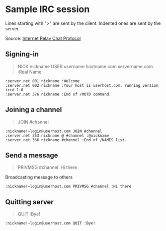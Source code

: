 # Sample IRC session
Lines starting with ">" are sent by the client.
Indented ones are sent by the server.

Source: [Internet Relay Chat Protocol](http://irchelp.org/irchelp/rfc/rfc.html)

## Signing-in

> NICK nickname
> USER username hostname.com servername.com :Real Name

    :server.net 001 nickname :Welcome
    :server.net 002 nickname :Your host is userhost.com, running version ircd-1.0
    :server.net 376 nickname :End of /MOTD command.

## Joining a channel

> JOIN #channel

    :nickname!~login@userhost.com JOIN #channel
    :server.net 353 nickname @ #channel :@nickname
    :server.net 366 nickname #channel :End of /NAMES list.

## Send a message

> PRIVMSG #channel :Hi there

Broadcasting message to others

    :nickname!~login@userhost.com PRIVMSG #channel :Hi there

## Quitting server

> QUIT :Bye!

    :nickname!~login@userhost.com QUIT :Bye!